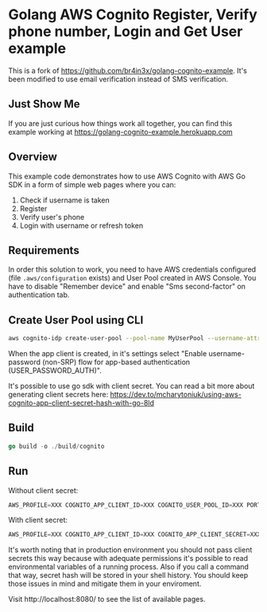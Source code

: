 # Golang AWS Cognito Register, Verify phone number, Login and Get User example

This is a fork of https://github.com/br4in3x/golang-cognito-example.
It's been modified to use email verification instead of SMS verification.

## Just Show Me

If you are just curious how things work all together, you can find this example working at https://golang-cognito-example.herokuapp.com

## Overview

This example code demonstrates how to use AWS Cognito with AWS Go SDK in a form of simple web pages where you can:

1. Check if username is taken
2. Register
3. Verify user's phone
4. Login with username or refresh token

## Requirements

In order this solution to work, you need to have AWS credentials configured (file `.aws/configuration` exists) 
and User Pool created in AWS Console. You have to disable "Remember device" and enable "Sms second-factor" on 
authentication tab.

## Create User Pool using CLI

```sh
aws cognito-idp create-user-pool --pool-name MyUserPool --username-attributes "email" --email-configuration=SourceArn="arn:aws:ses:us-east-1:111111111111:identity/jane@example.com",ReplyToEmailAddress="jane@example.com"
```


When the app client is created, in it's settings select "Enable username-password (non-SRP) flow for app-based authentication (USER_PASSWORD_AUTH)".

It's possible to use go sdk with client secret. You can read a bit more about generating client secrets here:
https://dev.to/mcharytoniuk/using-aws-cognito-app-client-secret-hash-with-go-8ld

## Build

```go
go build -o ./build/cognito
```

## Run

Without client secret:

```go
AWS_PROFILE=XXX COGNITO_APP_CLIENT_ID=XXX COGNITO_USER_POOL_ID=XXX PORT=8080 ./build/cognito
```

With client secret:

```go
AWS_PROFILE=XXX COGNITO_APP_CLIENT_ID=XXX COGNITO_APP_CLIENT_SECRET=XXX  COGNITO_USER_POOL_ID=XXX PORT=8080 ./build/cognito
```

It's worth noting that in production environment you should not pass client secrets this way because with adequate permissions it's possible to read environmental variables of a running process. Also if you call a command that way, secret hash will be stored in your shell history. You should keep those issues in mind and mitigate them in your enviroment.

Visit http://localhost:8080/ to see the list of available pages.
